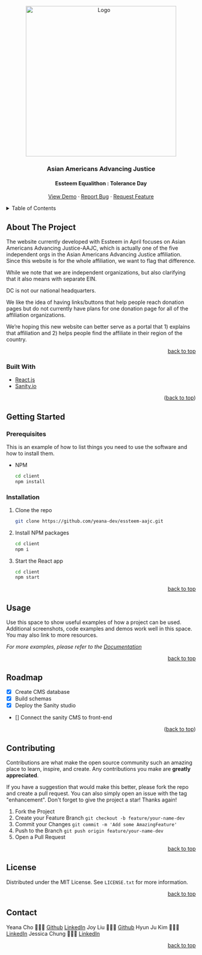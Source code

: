 <div id="top"></div>
<!--
*** Thanks for checking out the Best-README-Template. If you have a suggestion
*** that would make this better, please fork the repo and create a pull request
*** or simply open an issue with the tag "enhancement".
*** Don't forget to give the project a star!
*** Thanks again! Now go create something AMAZING! :D
-->

<!-- PROJECT SHIELDS -->
<!--
*** I'm using markdown "reference style" links for readability.
*** Reference links are enclosed in brackets [ ] instead of parentheses ( ).
*** See the bottom of this document for the declaration of the reference variables
*** for contributors-url, forks-url, etc. This is an optional, concise syntax you may use.
*** https://www.markdownguide.org/basic-syntax/#reference-style-links
-->

<!-- PROJECT LOGO -->
<br />
<div align="center">
  <a href="https://github.com/github_username/repo_name">
    <img src="https://advancingjustice.org/images/AAAJ-transparent.png" alt="Logo" width="400">
  </a>

<h3 align="center">Asian Americans Advancing Justice</h3>
<h4>Essteem Equalithon : Tolerance Day</h4>

  <p align="center">
    <a href="https://github.com/github_username/repo_name">View Demo</a> · <a href="https://github.com/github_username/repo_name/issues">Report Bug</a> · <a href="https://github.com/github_username/repo_name/issues">Request Feature</a>
  </p>
</div>

<!-- TABLE OF CONTENTS -->
<details>
  <summary>Table of Contents</summary>
  <ol>
    <li>
      <a href="#about-the-project">About The Project</a>
      <ul>
        <li><a href="#built-with">Built With</a></li>
      </ul>
    </li>
    <li>
      <a href="#getting-started">Getting Started</a>
      <ul>
        <li><a href="#prerequisites">Prerequisites</a></li>
        <li><a href="#installation">Installation</a></li>
      </ul>
    </li>
    <li><a href="#usage">Usage</a></li>
    <li><a href="#roadmap">Roadmap</a></li>
    <li><a href="#contributing">Contributing</a></li>
    <li><a href="#license">License</a></li>
    <li><a href="#contact">Contact</a></li>
    <li><a href="#acknowledgments">Acknowledgments</a></li>
  </ol>
</details>

<!-- ABOUT THE PROJECT -->

## About The Project

The website currently developed with Essteem in April focuses on Asian Americans Advancing Justice-AAJC, which is actually one of the five independent orgs in the Asian Americans Advancing Justice affiliation. Since this website is for the whole affiliation, we want to flag that difference.

While we note that we are independent organizations, but also clarifying that it also means with separate EIN.

DC is not our national headquarters.

We like the idea of having links/buttons that help people reach donation pages but do not currently have plans for one donation page for all of the affiliation organizations.

We’re hoping this new website can better serve as a portal that 1) explains that affiliation and 2) helps people find the affiliate in their region of the country.

<p align="right"><a href="#top">back to top</a></p>

### Built With

- [React.js](https://reactjs.org/)
- [Sanity.io](https://sanity.io/)

<p align="right">(<a href="#top">back to top</a>)</p>

<!-- GETTING STARTED -->

## Getting Started

### Prerequisites

This is an example of how to list things you need to use the software and how to install them.

- NPM
  ```sh
  cd client
  npm install
  ```

### Installation

1. Clone the repo
   ```sh
   git clone https://github.com/yeana-dev/essteem-aajc.git
   ```
2. Install NPM packages
   ```sh
   cd client
   npm i
   ```
3. Start the React app
   ```sh
   cd client
   npm start
   ```

<p align="right"><a href="#top">back to top</a></p>

<!-- USAGE EXAMPLES -->

## Usage

Use this space to show useful examples of how a project can be used. Additional screenshots, code examples and demos work well in this space. You may also link to more resources.

_For more examples, please refer to the [Documentation](https://example.com)_

<p align="right"><a href="#top">back to top</a></p>

<!-- ROADMAP -->

## Roadmap

- [x] Create CMS database
- [x] Build schemas
- [x] Deploy the Sanity studio
- [] Connect the sanity CMS to front-end

<p align="right">(<a href="#top">back to top</a>)</p>

<!-- CONTRIBUTING -->

## Contributing

Contributions are what make the open source community such an amazing place to learn, inspire, and create. Any contributions you make are **greatly appreciated**.

If you have a suggestion that would make this better, please fork the repo and create a pull request. You can also simply open an issue with the tag "enhancement".
Don't forget to give the project a star! Thanks again!

1. Fork the Project
2. Create your Feature Branch `git checkout -b feature/your-name-dev`
3. Commit your Changes `git commit -m 'Add some AmazingFeature'`
4. Push to the Branch `git push origin feature/your-name-dev`
5. Open a Pull Request

<p align="right"><a href="#top">back to top</a></p>

<!-- LICENSE -->

## License

Distributed under the MIT License. See `LICENSE.txt` for more information.

<p align="right"><a href="#top">back to top</a></p>

<!-- CONTACT -->

## Contact

Yeana Cho 👩🏻‍💻 [Github](https://twitter.com/yeana-dev) [LinkedIn](https://www.linkedin.com/in/yeanacho/)
Joy Liu 👩🏻‍💻 [Github](https://github.com/jhuangliu)
Hyun Ju Kim 👩🏻‍🎨 [LinkedIn](https://www.linkedin.com/in/hyun-ju-kim/)
Jessica Chung 👩🏻‍🎨 [LinkedIn](https://www.linkedin.com/in/jessicagchung/)

<p align="right"><a href="#top">back to top</a></p>

<!-- ACKNOWLEDGMENTS -->

<!-- ## Acknowledgments

- []()
- []()
- []()

<p align="right"><a href="#top">back to top</a></p> -->

<!-- MARKDOWN LINKS & IMAGES -->
<!-- https://www.markdownguide.org/basic-syntax/#reference-style-links -->

[contributors-shield]: https://img.shields.io/github/contributors/github_username/repo_name.svg?style=for-the-badge
[contributors-url]: https://github.com/github_username/repo_name/graphs/contributors
[forks-shield]: https://img.shields.io/github/forks/github_username/repo_name.svg?style=for-the-badge
[forks-url]: https://github.com/github_username/repo_name/network/members
[stars-shield]: https://img.shields.io/github/stars/github_username/repo_name.svg?style=for-the-badge
[stars-url]: https://github.com/github_username/repo_name/stargazers
[issues-shield]: https://img.shields.io/github/issues/github_username/repo_name.svg?style=for-the-badge
[issues-url]: https://github.com/github_username/repo_name/issues
[license-shield]: https://img.shields.io/github/license/github_username/repo_name.svg?style=for-the-badge
[license-url]: https://github.com/github_username/repo_name/blob/master/LICENSE.txt
[linkedin-shield]: https://img.shields.io/badge/-LinkedIn-black.svg?style=for-the-badge&logo=linkedin&colorB=555
[linkedin-url]: https://linkedin.com/in/linkedin_username
[product-screenshot]: images/screenshot.png
